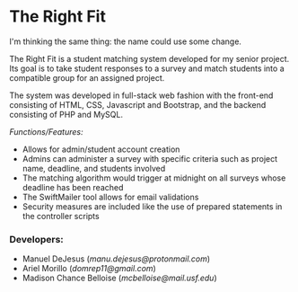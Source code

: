 <h1><strong>The Right Fit</strong></h1>

<p>I'm thinking the same thing: the name could use some change.</p>
<p>The Right Fit is a student matching system developed for my senior project.
Its goal is to take student responses to a survey and match students into a compatible group for an assigned project.
</p>
<p>The system was developed in full-stack web fashion with the front-end consisting of HTML, CSS, Javascript and Bootstrap, and the backend
consisting of PHP and MySQL.
</p>

<em>Functions/Features:</em>
<ul>
  <li>Allows for admin/student account creation</li>
  <li>Admins can administer a survey with specific criteria such as project name, deadline, and students involved</li> 
  <li>The matching algorithm would trigger at midnight on all surveys whose deadline has been reached</li>
  <li>The SwiftMailer tool allows for email validations</li> 
  <li>Security measures are included like the use of prepared statements in the controller scripts</li> 
</ul>

<h3>Developers:</h3>
<ul>
  <li>Manuel DeJesus (<em>manu.dejesus@protonmail.com</em>)</li>
  <li>Ariel Morillo (<em>domrep11@gmail.com</em>)</li>
  <li>Madison Chance Belloise (<em>mcbelloise@mail.usf.edu</em>)</li>
</ul> 
